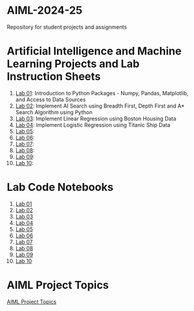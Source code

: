 # AIML-2024-25
Repository for student projects and assignments
# Artificial Intelligence and Machine Learning Projects and Lab Instruction Sheets
1. [Lab 01](https://github.com/kirankumareranki/AIML-2023/blob/main/AIML_A1.pdf): Introduction to Python Packages - Numpy, Pandas, Matplotlib, and Access to Data Sources
1. [Lab 02](https://github.com/kirankumareranki/AIML-2023/blob/main/AIML_A2.pdf): Implement AI Search using Breadth First, Depth First and A* Search Algorithm using Python
1. [Lab 03](https://github.com/kirankumareranki/AIML-2023/blob/main/AIML_A3.pdf): Implement Linear Regression using Boston Housing Data
1. [Lab 04](https://github.com/kirankumareranki/AIML-2023/blob/main/AIML_A4.pdf): Implement Logistic Regression using Titanic Ship Data
1. [Lab 05](https://github.com/kirankumareranki/AIML-2023/blob/main/AIML_A5.pdf):
1. [Lab 06](https://github.com/kirankumareranki/AIML-2023/blob/main/AIML_A6.pdf):
1. [Lab 07](https://github.com/kirankumareranki/AIML-2023/blob/main/AIML_A7.pdf):
1. [Lab 08](https://github.com/kirankumareranki/AIML-2023/blob/main/AIML_A8.pdf):
2. [Lab 09](https://github.com/kirankumareranki/AIML-2023/blob/main/AIML_A9.pdf):
3. [Lab 10](https://github.com/kirankumareranki/AIML-2023/blob/main/AIML_A10.pdf):


# Lab Code Notebooks
1. [Lab 01](https://github.com/kirankumareranki/AIML-2023/blob/main/Lab01-AIML.ipynb)
2. [Lab 02](https://github.com/kirankumareranki/AIML-2023/blob/main/Lab02-AIML.ipynb)
3. [Lab 03](https://github.com/kirankumareranki/AIML-2023/blob/main/Lab03-AIML.ipynb)
4. [Lab 04](https://github.com/kirankumareranki/AIML-2023/blob/main/Lab04-AIML.ipynb)
5. [Lab 05](https://github.com/kirankumareranki/AIML-2023/blob/main/Lab05-AIML.ipynb)
6. [Lab 06](https://github.com/kirankumareranki/AIML-2023/blob/main/Lab06-AIML.ipynb)
7. [Lab 07](https://github.com/kirankumareranki/AIML-2023/blob/main/Lab07-AIML.ipynb)
8. [Lab 08](https://github.com/kirankumareranki/AIML-2023/blob/main/Lab08-AIML.ipynb)
9. [Lab 09](https://github.com/kirankumareranki/AIML-2023/blob/main/Lab09-AIML.ipynb)
10. [Lab 10](https://github.com/kirankumareranki/AIML-2023/blob/main/Lab10-AIML.ipynb)
    
# AIML Project Topics 
[AIML Project Topics](https://github.com/kirankumareranki/AIML-2023/blob/main/projects.html)

